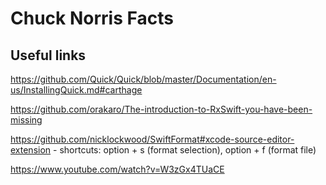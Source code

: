 # Chuck Norris Facts

## Useful links

https://github.com/Quick/Quick/blob/master/Documentation/en-us/InstallingQuick.md#carthage

https://github.com/orakaro/The-introduction-to-RxSwift-you-have-been-missing

https://github.com/nicklockwood/SwiftFormat#xcode-source-editor-extension - shortcuts: option + s (format selection), option + f (format file)

https://www.youtube.com/watch?v=W3zGx4TUaCE
